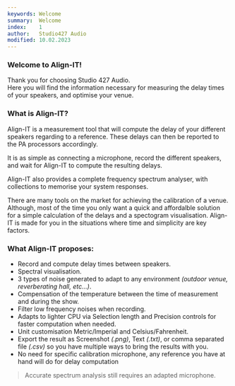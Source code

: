 ```yaml
---
keywords: Welcome
summary:  Welcome
index:    1
author:   Studio427 Audio
modified: 10.02.2023
---
```


### Welcome to Align-IT!

Thank you for choosing Studio 427 Audio.  
Here you will find the information necessary for measuring the delay times of your speakers, and optimise your venue.

### What is Align-IT?

Align-IT is a measurement tool that will compute the delay of your different speakers regarding to a reference. These delays can then be reported to the PA processors accordingly.

It is as simple as connecting a microphone, record the different speakers, and wait for Align-IT to compute the resulting delays.

Align-IT also provides a complete frequency spectrum analyser, with collections to memorise your system responses.

There are many tools on the market for achieving the calibration of a venue. Although, most of the time you only want a quick and affordalble solution for a simple calculation of the delays and a spectogram visualisation. Align-IT is made for you in the situations where time and simplicity are key factors.

### What Align-IT proposes:

- Record and compute delay times between speakers.
- Spectral visualisation.
- 3 types of noise generated to adapt to any environment *(outdoor venue, reverberating hall, etc...)*.
- Compensation of the temperature between the time of measurement and during the show.
- Filter low frequency noises when recording.
- Adapts to lighter CPU via Selection length and Precision controls for faster computation when needed.
- Unit customisation Metric/Imperial and Celsius/Fahrenheit.
- Export the result as Screenshot *(.png)*, Text *(.txt)*, or comma separated file *(.csv)* so you have multiple ways to bring the results with you.
- No need for specific calibration microphone, any reference you have at hand will do for delay computation 

> Accurate spectrum analysis still requires an adapted microphone.
